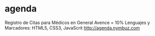 # agenda
Registro de Citas para Médicos en General
Avence = 10%
Lenguajes y Marcadores: HTML5, CSS3, JavaScrit
http://agenda.nymbuz.com
